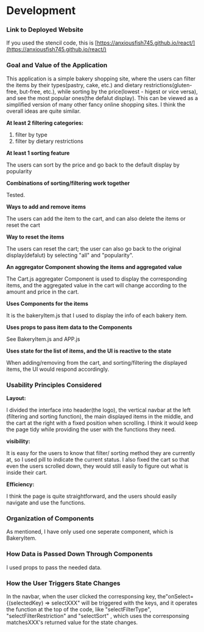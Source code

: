 # Development

### Link to Deployed Website
If you used the stencil code, this is [https://anxiousfish745.github.io/react/](https://anxiousfish745.github.io/react/)

### Goal and Value of the Application
This application is a simple bakery shopping site, where the users can filter the items by their types(pastry, cake, etc.) and dietary restrictions(gluten-free, but-free, etc.), while sorting by the price(lowest - higest or vice versa), and see the most popular ones(the defalut display).
This can be viewed as a simplified version of many other fancy online shopping sites. I think the overall ideas are quite similar.

**At least 2 filtering categories:**
1. filter by type
2. filter by dietary restrictions


**At least 1 sorting feature**  

The users can sort by the price and go back to the default display by popularity

**Combinations of sorting/filtering work together**  

Tested.

**Ways to add and remove items**  

The users can add the item to the cart, and can also delete the items or reset the cart

**Way to reset the items**  

The users can reset the cart; the user can also go back to the original display(defalut) by selecting "all" and "popularity".

**An aggregator Component showing the items and aggregated value**  

The Cart.js aggregater Component is used to display the corresponding items, and the aggregated value in the cart will change according to the amount and price in the cart. 

**Uses Components for the items**  

It is the bakeryItem.js that I used to display the info of each bakery item.

**Uses props to pass item data to the Components**  

See BakeryItem.js and APP.js

**Uses state for the list of items, and the UI is reactive to the state**  

When adding/removing from the cart, and sorting/filtering the displayed items, the UI would respond accordingly. 

### Usability Principles Considered
**Layout:**  

I divided the interface into header(the logo), the vertical navbar at the left (filtering and sorting function), the main displayed items in the middle, and the cart at the right with a fixed position when scrolling. I think it would keep the page tidy while providing the user with the functions they need. 

**visibility:**  

It is easy for the users to know that filter/ sorting method they are currently at, so I used pill to indicate the current status. I also fixed the cart so that even the users scrolled down, they would still easily to figure out what is inside their cart.

**Efficiency:**  

I think the page is quite straightforward, and the users should easily navigate and use the functions.

### Organization of Components
As mentioned, I have only used one seperate component, which is BakeryItem. 

### How Data is Passed Down Through Components
I used props to pass the needed data. 

### How the User Triggers State Changes
In the navbar, when the user clicked the corresponsing key, the"onSelect={(selectedKey) => selectXXX" will be triggered with the keys, and it operates the function at the top of the code, like "selectFilterType", "selectFilterRestriction" and "selectSort" , which uses the corresponsing matchesXXX's returned value for the state changes.
